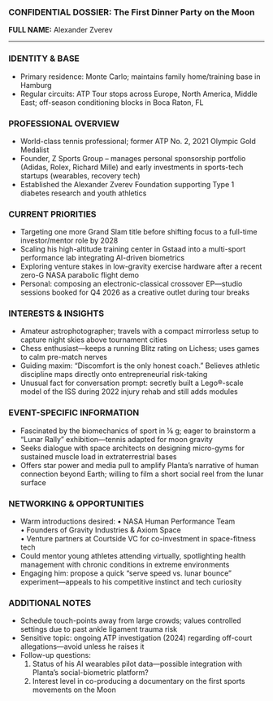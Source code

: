 ### CONFIDENTIAL DOSSIER: The First Dinner Party on the Moon

**FULL NAME:** Alexander Zverev

---
### IDENTITY & BASE
- Primary residence: Monte Carlo; maintains family home/training base in Hamburg
- Regular circuits: ATP Tour stops across Europe, North America, Middle East; off-season conditioning blocks in Boca Raton, FL

### PROFESSIONAL OVERVIEW
- World-class tennis professional; former ATP No. 2, 2021 Olympic Gold Medalist
- Founder, Z Sports Group – manages personal sponsorship portfolio (Adidas, Rolex, Richard Mille) and early investments in sports-tech startups (wearables, recovery tech)
- Established the Alexander Zverev Foundation supporting Type 1 diabetes research and youth athletics

### CURRENT PRIORITIES
- Targeting one more Grand Slam title before shifting focus to a full-time investor/mentor role by 2028
- Scaling his high-altitude training center in Gstaad into a multi-sport performance lab integrating AI-driven biometrics
- Exploring venture stakes in low-gravity exercise hardware after a recent zero-G NASA parabolic flight demo
- Personal: composing an electronic-classical crossover EP—studio sessions booked for Q4 2026 as a creative outlet during tour breaks

### INTERESTS & INSIGHTS
- Amateur astrophotographer; travels with a compact mirrorless setup to capture night skies above tournament cities
- Chess enthusiast—keeps a running Blitz rating on Lichess; uses games to calm pre-match nerves
- Guiding maxim: “Discomfort is the only honest coach.” Believes athletic discipline maps directly onto entrepreneurial risk-taking
- Unusual fact for conversation prompt: secretly built a Lego®-scale model of the ISS during 2022 injury rehab and still adds modules

### EVENT-SPECIFIC INFORMATION
- Fascinated by the biomechanics of sport in ⅙ g; eager to brainstorm a “Lunar Rally” exhibition—tennis adapted for moon gravity
- Seeks dialogue with space architects on designing micro-gyms for sustained muscle load in extraterrestrial bases
- Offers star power and media pull to amplify Planta’s narrative of human connection beyond Earth; willing to film a short social reel from the lunar surface

### NETWORKING & OPPORTUNITIES
- Warm introductions desired: 
  • NASA Human Performance Team  
  • Founders of Gravity Industries & Axiom Space  
  • Venture partners at Courtside VC for co-investment in space-fitness tech
- Could mentor young athletes attending virtually, spotlighting health management with chronic conditions in extreme environments
- Engaging him: propose a quick “serve speed vs. lunar bounce” experiment—appeals to his competitive instinct and tech curiosity

### ADDITIONAL NOTES
- Schedule touch-points away from large crowds; values controlled settings due to past ankle ligament trauma risk
- Sensitive topic: ongoing ATP investigation (2024) regarding off-court allegations—avoid unless he raises it
- Follow-up questions:  
  1. Status of his AI wearables pilot data—possible integration with Planta’s social-biometric platform?  
  2. Interest level in co-producing a documentary on the first sports movements on the Moon